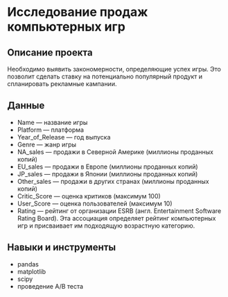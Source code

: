 # Исследование продаж компьютерных игр


## Описание проекта
Необходимо выявить закономерности, определяющие успех игры. Это позволит сделать ставку на потенциально популярный продукт и спланировать рекламные кампании. 

## Данные
- Name — название игры
- Platform — платформа
- Year_of_Release — год выпуска
- Genre — жанр игры
- NA_sales — продажи в Северной Америке (миллионы проданных копий)
- EU_sales — продажи в Европе (миллионы проданных копий)
- JP_sales — продажи в Японии (миллионы проданных копий)
- Other_sales — продажи в других странах (миллионы проданных копий)
- Critic_Score — оценка критиков (максимум 100)
- User_Score — оценка пользователей (максимум 10)
- Rating — рейтинг от организации ESRB (англ. Entertainment Software Rating Board). Эта ассоциация определяет рейтинг компьютерных игр и присваивает им подходящую возрастную категорию.

## Навыки и инструменты
- pandas
- matplotlib
- scipy
- проведение A/B теста



